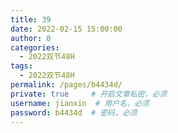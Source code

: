 ```yaml
---
title: 39
date: 2022-02-15 15:00:00
author: 0
categories: 
  - 2022双节48H
tags: 
  - 2022双节48H
permalink: /pages/b4434d/
private: true     # 开启文章私密，必须
username: jianxin  # 用户名，必须
password: b4434d  # 密码，必须
---
```


